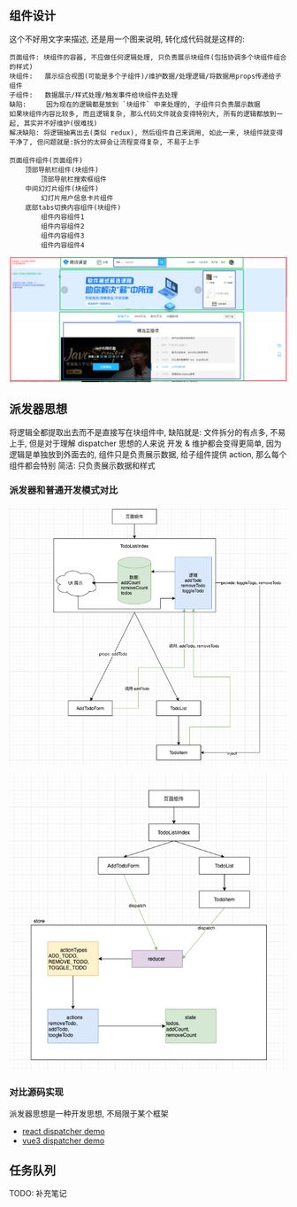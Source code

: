 ## 组件设计

这个不好用文字来描述, 还是用一个图来说明, 转化成代码就是这样的:

```
页面组件: 块组件的容器, 不应做任何逻辑处理, 只负责展示块组件(包括协调多个块组件组合的样式)
块组件:   展示综合视图(可能是多个子组件)/维护数据/处理逻辑/将数据用props传递给子组件
子组件:   数据展示/样式处理/触发事件给块组件去处理
缺陷:     因为现在的逻辑都是放到 `块组件` 中来处理的, 子组件只负责展示数据
如果块组件内容比较多, 而且逻辑复杂, 那么代码文件就会变得特别大, 所有的逻辑都放到一起, 其实并不好维护(很难找)
解决缺陷: 将逻辑抽离出去(类似 redux), 然后组件自己来调用, 如此一来, 块组件就变得干净了, 但问题就是:拆分的太碎会让流程变得复杂, 不易于上手

页面组件组件(页面组件)
    顶部导航栏组件(块组件)
        顶部导航栏搜索框组件
    中间幻灯片组件(块组件)
        幻灯片用户信息卡片组件
    底部tabs切换内容组件(块组件)
        组件内容组件1
        组件内容组件2
        组件内容组件3
        组件内容组件4
```

![component-design](https://raw.githubusercontent.com/liaohui5/images/main/images/202207251748457.png)

## 派发器思想

将逻辑全都提取出去而不是直接写在块组件中, 缺陷就是: 文件拆分的有点多, 不易上手, 但是对于理解 dispatcher 思想的人来说
开发 & 维护都会变得更简单, 因为逻辑是单独放到外面去的, 组件只是负责展示数据, 给子组件提供 action, 那么每个组件都会特别
简洁: 只负责展示数据和样式

### 派发器和普通开发模式对比

![](https://raw.githubusercontent.com/liaohui5/images/main/images/202207271349247.png)

![](https://raw.githubusercontent.com/liaohui5/images/main/images/202207271336780.png)

### 对比源码实现

派发器思想是一种开发思想, 不局限于某个框架

- [react dispatcher demo](https://github.com/liaohui5/react-dispatcher-demo)
- [vue3 dispatcher demo](https://github.com/liaohui5/vue3-dispatcher-demo)


## 任务队列

TODO: 补充笔记


